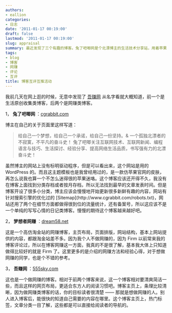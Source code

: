 ```yaml
---
authors:
- eallion
categories:
- 日志
date: '2011-01-17 00:19:00'
draft: false
lastmod: '2011-01-17 00:19:00'
slug: appraisal
summary: 最近发现了三个有趣的博客。兔了吧唧网是个北漂博主的生活技术分享站，用着苹果风格的WordPress模板，虽然刚起步但分类细致，还有SEO优化和流量统计。梦想者网赚高度模仿淘金站，主打网赚方法和经验分享，适合想入行的人参考。吾赚网界面更简洁，分类清晰，能快速找到网赚相关内容，
tags:
- blog
- 博客
- 网赚
- 评论
- 互评
title: 博客互评互推活动
---
```


我前几天在网上逛的时候，无意中发现了 [吾赚网](http://www.goldzhan.com)</ul > 从名字看就大概知道，前一个是生活原创收集类博客，后两个是网赚类博客。

1，<a name="toc1"><strong > 兔了吧唧网 </strong></a>：[cgrabbit.com](http://cgrabbit.com/)

博主在自己的关于页面里这样写道：
<blockquote > 给自己一个梦想，给自己一个承诺，给自己一份坚持。& 一个孤独北漂者的不寂寞，不平凡的奋斗史！
兔了吧唧关注互联网技术、互联网新闻、编程语言与技巧、生活探讨、经验分享、提高网络生活品质，书写强有力的北漂奋斗史！</blockquote>
虽然博主的网站上没有标明驱动程序，但是可以看出来，这个网站是用的 WordPress 的。而且这主题模板也是我曾经用过的，是一款仿苹果官网的皮肤，再怎么说我也算一个不怎么迷得很的苹果迷咯。这个博客应该还开得不久，我没有在博客上面找到分类存档或者按月存档，所以无法找到最早的文章发表时间。但是博客开设了很多小分类，博主应该会慢慢地开始更新很多新鲜有趣的内容，网站有针对搜索引擎的优化过的 [Sitemap](http://www.cgrabbit.com/robots.txt)，网站还用了两个在细节方面都做得很到位的流量统计，还有备案号，所以这应该不是一个单纯的写写心情的日记类博客。慢慢的期待这个博客越来越好吧。

2，<a name="toc2"><strong > 梦想者网赚 </strong></a>：[dream58.net](http://dream58.net/)

这是一个高仿淘金站的网赚博客，主页布局，页面排版，网站结构，基本上网站提供的内容，都跟淘金站差不多。因为我个人不做网赚的，因为 Firm 以前常来我的博客评论过，所以在博客网赚这一方面，我真的不是很了解，基本我大体上只知道做得比较好的就是 Firm 了。这里更多的是介绍的网赚方法和经验心得，对于想做网赚的同学，也是个不错的参考。

3，<a name="toc3"><strong > 吾赚网 </strong></a>：[555sky.com](http://555sky.com/)

这也是一个做网赚的博客。相对于前两个博客来说，这一个博客相对要清爽简洁一些，而且这样的网页布局，更适合东方人的阅读习惯吧。博客主页上，条理比较清晰，因为做网赚类博客的话，你的目标读者很清楚 —— 那就是想做网赚的人。别人进入博客后，能很快的知道自己需要的内容在哪里。这个博客主页上，热门标签，文章分类一目了解，这些都是可以直接给阅读者的导航的。